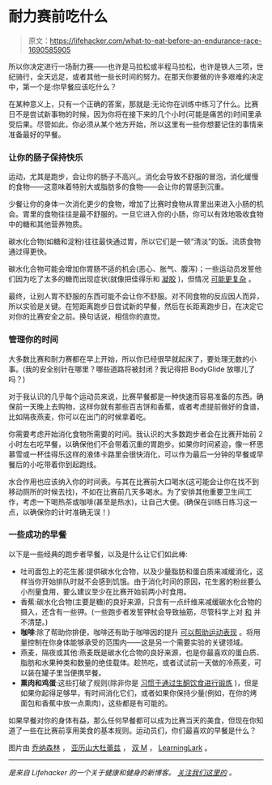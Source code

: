 # 耐力赛前吃什么

> 原文：<https://lifehacker.com/what-to-eat-before-an-endurance-race-1690585905>

所以你决定进行一场耐力赛——也许是马拉松或半程马拉松，也许是铁人三项，世纪骑行，全天远足，或者其他一些长时间的努力。在那天你要做的许多艰难的决定中，第一个是:你早餐应该吃什么？



在某种意义上，只有一个正确的答案，那就是:无论你在训练中练习了什么。比赛日不是尝试新事物的时候，因为你将在接下来的几个小时(可能是痛苦的)时间里承受后果。尽管如此，你必须从某个地方开始，所以这里有一些你想要记住的事情来准备最好的早餐。

### 让你的肠子保持快乐

运动，尤其是跑步，会让你的肠子不高兴,。消化会导致不舒服的冒泡，消化缓慢的食物——这意味着特别大或脂肪多的食物——会让你的胃感到沉重。

少餐让你的身体一次消化更少的食物，增加了比赛时食物从胃里出来进入小肠的机会。胃里的食物往往是最不舒服的。一旦它进入你的小肠，你可以有效地吸收食物中的糖和其他营养物质。

碳水化合物(如糖和淀粉)往往最快通过胃，所以它们是一顿“清淡”的饭。流质食物通过得更快。

碳水化合物可能会增加你胃肠不适的机会(恶心、胀气、腹泻)；一些运动员发誓他们因为吃了太多的糖而出现症状(就像把佳得乐和 [凝胶](http://running.competitor.com/2014/07/nutrition/everything-you-need-to-know-about-energy-gels_44642) )，但情况 [可能更复杂](http://running.competitor.com/2013/12/nutrition/whats-the-deal-with-gi-distress-during-races_33594) 。

最终，让别人胃不舒服的东西可能不会让你不舒服。对不同食物的反应因人而异，所以实验是关键。在短距离跑步日尝试新的早餐，然后在长距离跑步日，在决定它对你的比赛安全之前。换句话说，相信你的直觉。

### 管理你的时间

大多数比赛和耐力赛都在早上开始，所以你已经很早就起床了，要处理无数的小事。(我的安全别针在哪里？哪些道路将被封闭？我记得把 BodyGlide 放哪儿了吗？)

对于我认识的几乎每个运动员来说，比赛早餐都是一种快速而容易准备的东西。确保前一天晚上去购物，这样你就有那些百吉饼和香蕉，或者考虑提前做好的食谱，比如隔夜燕麦，你可以在出门的时候拿着吃。

你需要考虑开始消化食物所需要的时间。我认识的大多数跑步者会在比赛开始前 2 小时左右吃早餐，以确保他们不会带着沉重的胃跑步。如果你时间紧迫，像一杯思慕雪或一杯佳得乐这样的液体卡路里会很快消化，可以作为最后一分钟的早餐或早餐后的小吃带着你到起跑线。

水合作用也应该纳入你的时间表。与其在比赛前大口喝水(这可能会让你在找不到移动厕所的时候去找)，不如在比赛前几天多喝水。为了安排其他重要卫生间工作，考虑一下喝热茶或咖啡(甚至是热水)，让自己大便。(确保在训练日练习这一点，以确保你的计时准确无误！)

### 一些成功的早餐

以下是一些经典的跑步者早餐，以及是什么让它们如此棒:

*   吐司面包上的花生酱:提供碳水化合物，以及少量脂肪和蛋白质来减缓消化，这样当你开始排队时就不会感到饥饿。由于消化时间的原因，花生酱的粉丝要么小剂量食用，要么建议至少在比赛开始前两小时食用。
*   香蕉:碳水化合物(主要是糖)的良好来源，只含有一点纤维来减缓碳水化合物的摄入，还含有一些钾。(一些跑步者发誓钾杖会导致抽筋，尽管科学上对 [和](http://www.cyclingnews.com/features/exercise-and-effective-salt-replacement) 并不清楚。)
*   **咖啡**:除了帮助你排便，咖啡还有助于咖啡因的提升 [可以帮助运动表现](http://lifehacker.com/supercharge-your-next-run-with-a-cup-of-coffee-5187159) 。将用量控制在你身体能够承受的范围内——这是另一个需要实验的关键领域。
*   燕麦，隔夜或其他:燕麦既是碳水化合物的良好来源，也是你最喜欢的蛋白质、脂肪和水果种类和数量的绝佳载体。趁热吃，或者试试前一天做的冷燕麦，可以装在罐子里当便携早餐。
*   **熏肉和鸡蛋**:这些打破了规则(除非你是 [习惯于通过生酮饮食进行锻炼](http://vitals.lifehacker.com/bacon-can-power-you-through-a-marathon-1689909091) )，但是如果你起得足够早，有时间消化它们，或者如果你保持少量(例如，在你的烤面包和香蕉中放一点熏肉)，这些都是有可能的。

如果早餐对你的身体有益，那么任何早餐都可以成为比赛当天的美食，但现在你知道了一些在比赛前享用美食的基本规则。运动员们，你们最喜欢的早餐是什么？

图片由 [乔纳森林](https://www.flickr.com/photos/jonolist/3493333046) ， [亚历山大杜蕾兹](https://www.flickr.com/photos/gadl/284995199) ， [双 M](https://www.flickr.com/photos/double-m2/5551615776) ， [LearningLark](https://www.flickr.com/photos/44282411@N04/6819204358) 。

* * *

[](http://vitals.lifehacker.com/)**是来自 Lifehacker 的一个关于健康和健身的新博客。* [*关注我们这里的*](https://twitter.com/VitalsLH) *。**